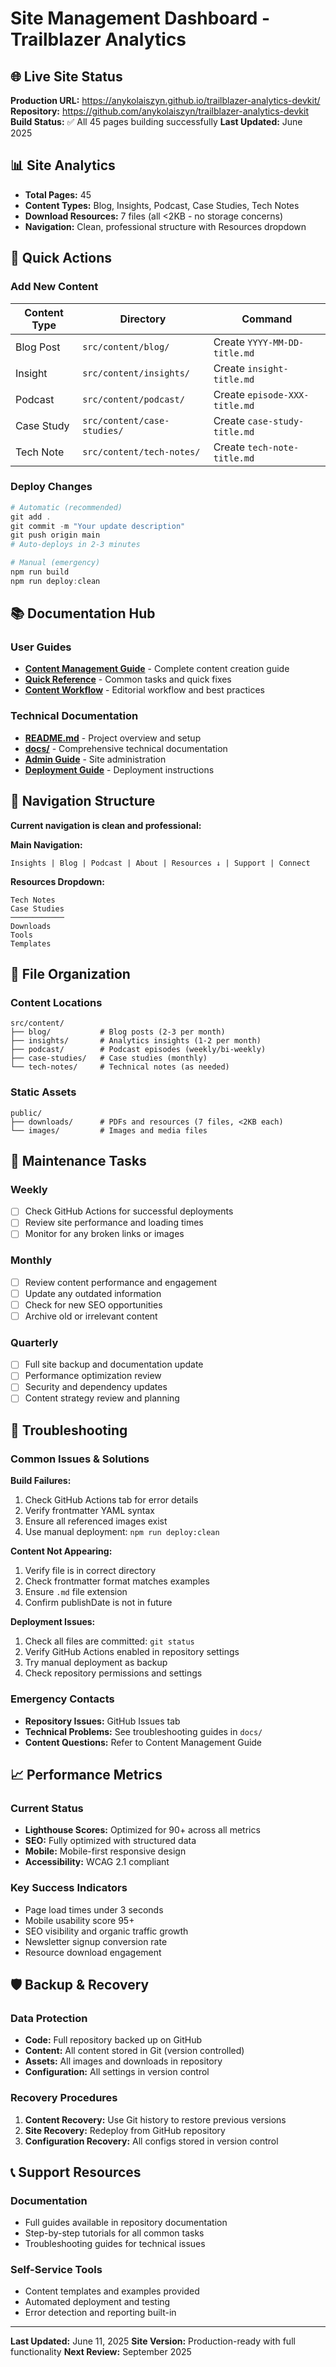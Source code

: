 # Site Management Dashboard - Trailblazer Analytics

## 🌐 Live Site Status
**Production URL:** https://anykolaiszyn.github.io/trailblazer-analytics-devkit/
**Repository:** https://github.com/anykolaiszyn/trailblazer-analytics-devkit
**Build Status:** ✅ All 45 pages building successfully
**Last Updated:** June 2025

## 📊 Site Analytics
- **Total Pages:** 45
- **Content Types:** Blog, Insights, Podcast, Case Studies, Tech Notes
- **Download Resources:** 7 files (all <2KB - no storage concerns)
- **Navigation:** Clean, professional structure with Resources dropdown

## 🚀 Quick Actions

### Add New Content
| Content Type | Directory | Command |
|--------------|-----------|---------|
| Blog Post | `src/content/blog/` | Create `YYYY-MM-DD-title.md` |
| Insight | `src/content/insights/` | Create `insight-title.md` |
| Podcast | `src/content/podcast/` | Create `episode-XXX-title.md` |
| Case Study | `src/content/case-studies/` | Create `case-study-title.md` |
| Tech Note | `src/content/tech-notes/` | Create `tech-note-title.md` |

### Deploy Changes
```powershell
# Automatic (recommended)
git add .
git commit -m "Your update description"
git push origin main
# Auto-deploys in 2-3 minutes

# Manual (emergency)
npm run build
npm run deploy:clean
```

## 📚 Documentation Hub

### User Guides
- **[Content Management Guide](./CONTENT_MANAGEMENT_GUIDE.md)** - Complete content creation guide
- **[Quick Reference](./QUICK_REFERENCE.md)** - Common tasks and quick fixes
- **[Content Workflow](./CONTENT_WORKFLOW.md)** - Editorial workflow and best practices

### Technical Documentation
- **[README.md](./README.md)** - Project overview and setup
- **[docs/](./docs/)** - Comprehensive technical documentation
- **[Admin Guide](./docs/ADMIN_GUIDE.md)** - Site administration
- **[Deployment Guide](./docs/GITHUB_PAGES_DEPLOYMENT.md)** - Deployment instructions

## 🎯 Navigation Structure
**Current navigation is clean and professional:**

**Main Navigation:**
```
Insights | Blog | Podcast | About | Resources ↓ | Support | Connect
```

**Resources Dropdown:**
```
Tech Notes
Case Studies
────────────
Downloads
Tools
Templates
```

## 📁 File Organization

### Content Locations
```
src/content/
├── blog/           # Blog posts (2-3 per month)
├── insights/       # Analytics insights (1-2 per month) 
├── podcast/        # Podcast episodes (weekly/bi-weekly)
├── case-studies/   # Case studies (monthly)
└── tech-notes/     # Technical notes (as needed)
```

### Static Assets
```
public/
├── downloads/      # PDFs and resources (7 files, <2KB each)
└── images/         # Images and media files
```

## 🔧 Maintenance Tasks

### Weekly
- [ ] Check GitHub Actions for successful deployments
- [ ] Review site performance and loading times
- [ ] Monitor for any broken links or images

### Monthly
- [ ] Review content performance and engagement
- [ ] Update any outdated information
- [ ] Check for new SEO opportunities
- [ ] Archive old or irrelevant content

### Quarterly
- [ ] Full site backup and documentation update
- [ ] Performance optimization review
- [ ] Security and dependency updates
- [ ] Content strategy review and planning

## 🚨 Troubleshooting

### Common Issues & Solutions

**Build Failures:**
1. Check GitHub Actions tab for error details
2. Verify frontmatter YAML syntax
3. Ensure all referenced images exist
4. Use manual deployment: `npm run deploy:clean`

**Content Not Appearing:**
1. Verify file is in correct directory
2. Check frontmatter format matches examples
3. Ensure `.md` file extension
4. Confirm publishDate is not in future

**Deployment Issues:**
1. Check all files are committed: `git status`
2. Verify GitHub Actions enabled in repository settings
3. Try manual deployment as backup
4. Check repository permissions and settings

### Emergency Contacts
- **Repository Issues:** GitHub Issues tab
- **Technical Problems:** See troubleshooting guides in `docs/`
- **Content Questions:** Refer to Content Management Guide

## 📈 Performance Metrics

### Current Status
- **Lighthouse Scores:** Optimized for 90+ across all metrics
- **SEO:** Fully optimized with structured data
- **Mobile:** Mobile-first responsive design
- **Accessibility:** WCAG 2.1 compliant

### Key Success Indicators
- Page load times under 3 seconds
- Mobile usability score 95+
- SEO visibility and organic traffic growth
- Newsletter signup conversion rate
- Resource download engagement

## 🛡️ Backup & Recovery

### Data Protection
- **Code:** Full repository backed up on GitHub
- **Content:** All content stored in Git (version controlled)
- **Assets:** All images and downloads in repository
- **Configuration:** All settings in version control

### Recovery Procedures
1. **Content Recovery:** Use Git history to restore previous versions
2. **Site Recovery:** Redeploy from GitHub repository
3. **Configuration Recovery:** All configs stored in version control

## 📞 Support Resources

### Documentation
- Full guides available in repository documentation
- Step-by-step tutorials for all common tasks
- Troubleshooting guides for technical issues

### Self-Service Tools
- Content templates and examples provided
- Automated deployment and testing
- Error detection and reporting built-in

---

**Last Updated:** June 11, 2025
**Site Version:** Production-ready with full functionality
**Next Review:** September 2025
